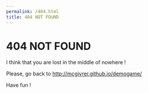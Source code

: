 ```yaml
---
permalink: /404.html
title: 404 NOT FOUND
---
```


# 404 NOT FOUND

I think that you are lost in the middle of nowhere !

Please, go back to http://mcgivrer.github.io/demogame/

Have fun !
